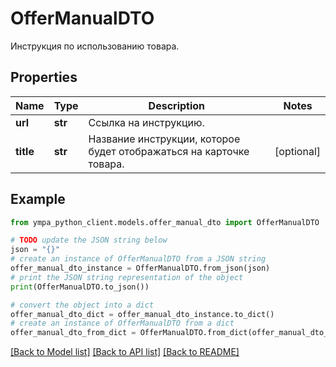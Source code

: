 # OfferManualDTO

Инструкция по использованию товара. 

## Properties

Name | Type | Description | Notes
------------ | ------------- | ------------- | -------------
**url** | **str** | Ссылка на инструкцию. | 
**title** | **str** | Название инструкции, которое будет отображаться на карточке товара.  | [optional] 

## Example

```python
from ympa_python_client.models.offer_manual_dto import OfferManualDTO

# TODO update the JSON string below
json = "{}"
# create an instance of OfferManualDTO from a JSON string
offer_manual_dto_instance = OfferManualDTO.from_json(json)
# print the JSON string representation of the object
print(OfferManualDTO.to_json())

# convert the object into a dict
offer_manual_dto_dict = offer_manual_dto_instance.to_dict()
# create an instance of OfferManualDTO from a dict
offer_manual_dto_from_dict = OfferManualDTO.from_dict(offer_manual_dto_dict)
```
[[Back to Model list]](../README.md#documentation-for-models) [[Back to API list]](../README.md#documentation-for-api-endpoints) [[Back to README]](../README.md)



